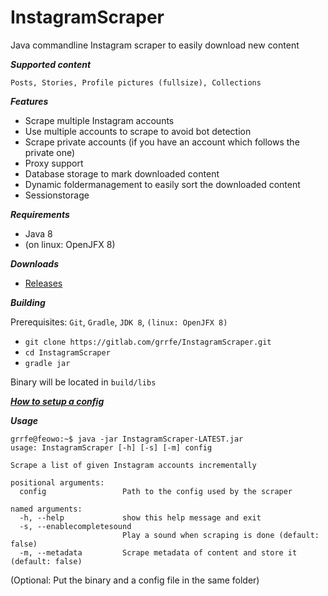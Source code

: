 # InstagramScraper

Java commandline Instagram scraper to easily download new content

***Supported content***

`Posts, Stories, Profile pictures (fullsize), Collections`

***Features***

* Scrape multiple Instagram accounts
* Use multiple accounts to scrape to avoid bot detection
* Scrape private accounts (if you have an account which follows the private one)
* Proxy support
* Database storage to mark downloaded content
* Dynamic foldermanagement to easily sort the downloaded content
* Sessionstorage 

***Requirements***

* Java 8
* (on linux: OpenJFX 8)


***Downloads***

* [Releases](https://gitlab.com/grrfe/InstagramScraper/-/releases)

***Building***

Prerequisites: `Git`, `Gradle`, `JDK 8`, `(linux: OpenJFX 8)`

* `git clone https://gitlab.com/grrfe/InstagramScraper.git`
* `cd InstagramScraper`
* `gradle jar`

Binary will be located in `build/libs`

***[How to setup a config ](config_example/instagram_config_tutorial.md)***

***Usage***
```
grrfe@feowo:~$ java -jar InstagramScraper-LATEST.jar
usage: InstagramScraper [-h] [-s] [-m] config

Scrape a list of given Instagram accounts incrementally

positional arguments:
  config                 Path to the config used by the scraper

named arguments:
  -h, --help             show this help message and exit
  -s, --enablecompletesound
                         Play a sound when scraping is done (default: false)
  -m, --metadata         Scrape metadata of content and store it (default: false)
```

(Optional: Put the binary and a config file in the same folder)
